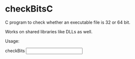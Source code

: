 # checkBitsC
C program to check whether an executable file is 32 or 64 bit.

Works on shared libraries like DLLs as well.

Usage:

checkBits <input>
